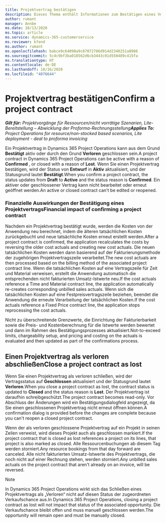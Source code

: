```yaml
---
title: Projektvertrag bestätigen
description: Dieses Thema enthält Informationen zum Bestätigen eines Vertrags in Project Operations.
author: rumant
manager: Annbe
ms.date: 10/13/2020
ms.topic: article
ms.service: dynamics-365-customerservice
ms.reviewer: kfend
ms.author: rumant
ms.openlocfilehash: babce9c64098a9c87072786d914d2340251a8986
ms.sourcegitcommit: 5c4c9bf3ba018562d6cb3443c01d550489c415fa
ms.translationtype: HT
ms.contentlocale: de-DE
ms.lasthandoff: 10/16/2020
ms.locfileid: "4076644"
---
```

# <a name="confirm-a-project-contract"></a><span data-ttu-id="4e700-103">Projektvertrag bestätigen</span><span class="sxs-lookup"><span data-stu-id="4e700-103">Confirm a project contract</span></span>

<span data-ttu-id="4e700-104">_**Gilt für:** Projektvorgänge für Ressourcen/nicht vorrätige Szenarien, Lite-Bereitstellung – Abwicklung der Proforma-Rechnungsstellung_</span><span class="sxs-lookup"><span data-stu-id="4e700-104">_**Applies To:** Project Operations for resource/non-stocked based scenarios, Lite deployment - deal to proforma invoicing_</span></span>

<span data-ttu-id="4e700-105">Ein Projektvertrag in Dynamics 365 Project Operations kann aus dem Grund **Bestätigt** aktiv oder durch den Grund **Verloren** geschlossen sein.</span><span class="sxs-lookup"><span data-stu-id="4e700-105">A project contract in Dynamics 365 Project Operations can be active with a reason of **Confirmed** , or closed with a reason of **Lost**.</span></span> <span data-ttu-id="4e700-106">Wenn Sie einen Projektvertrag bestätigen, wird der Status von **Entwurf** in **Aktiv** aktualisiert, und der Statusgrund lautet **Bestätigt**.</span><span class="sxs-lookup"><span data-stu-id="4e700-106">When you confirm a project contract, the status updates from **Draft** to **Active** and the status reason is **Confirmed**.</span></span> <span data-ttu-id="4e700-107">Ein aktiver oder geschlossener Vertrag kann nicht bearbeitet oder erneut geöffnet werden.</span><span class="sxs-lookup"><span data-stu-id="4e700-107">An active or closed contract can't be edited or reopened.</span></span> 

### <a name="financial-impact-of-confirming-a-project-contract"></a><span data-ttu-id="4e700-108">Finanzielle Auswirkungen der Bestätigung eines Projektvertrags</span><span class="sxs-lookup"><span data-stu-id="4e700-108">Financial impact of confirming a project contract</span></span>

<span data-ttu-id="4e700-109">Nachdem ein Projektvertrag bestätigt wurde, werden die Kosten von der Anwendung neu berechnet, indem die älteren tatsächlichen Kosten zurückgebucht und neue tatsächliche Kosten erneut erstellt werden.</span><span class="sxs-lookup"><span data-stu-id="4e700-109">After a project contract is confirmed, the application recalculates the costs by reversing the older cost actuals and creating new cost actuals.</span></span> <span data-ttu-id="4e700-110">Die neuen tatsächlichen Kosten werden dann basierend auf der Fakturierungsmethode der zugehörigen Projektvertragszeile verarbeitet.</span><span class="sxs-lookup"><span data-stu-id="4e700-110">The new cost actuals are then processed based on the billing method of the associated project contract line.</span></span> <span data-ttu-id="4e700-111">Wenn die tatsächlichen Kosten auf eine Vertragszeile für Zeit und Material verweisen, erstellt die Anwendung automatisch die entsprechenden nicht fakturierten Umsatz-Istwerte neu.</span><span class="sxs-lookup"><span data-stu-id="4e700-111">If the cost actuals reference a Time and Material contract line, the application automatically re-creates corresponding unbilled sales actuals.</span></span> <span data-ttu-id="4e700-112">Wenn sich die tatsächlichen Kosten auf eine Festpreisvertragszeile beziehen, beendet die Anwendung die erneute Verarbeitung der tatsächlichen Kosten.</span><span class="sxs-lookup"><span data-stu-id="4e700-112">If the cost actuals reference a Fixed Price contract line, the application stops reprocessing the cost actuals.</span></span>

<span data-ttu-id="4e700-113">Nicht zu überschreitende Grenzwerte, die Einrichtung der Fakturierbarkeit sowie die Preis- und Kostenberechnung für die Istwerte werden bewertet und dann im Rahmen des Bestätigungsprozesses aktualisiert.</span><span class="sxs-lookup"><span data-stu-id="4e700-113">Not-to-exceed limits, chargeability setup, and pricing and costing on the actuals is evaluated and then updated as part of the confirmations process.</span></span>

## <a name="close-a-project-contract-as-lost"></a><span data-ttu-id="4e700-114">Einen Projektvertrag als verloren abschließen</span><span class="sxs-lookup"><span data-stu-id="4e700-114">Close a project contract as lost</span></span>

<span data-ttu-id="4e700-115">Wenn Sie einen Projektvertrag als verloren schließen, wird der Vertragsstatus auf **Geschlossen** aktualisiert und der Statusgrund lautet **Verloren**.</span><span class="sxs-lookup"><span data-stu-id="4e700-115">When you close a project contract as lost, the contract status is updated to **Closed** and the status reason is **Lost**.</span></span> <span data-ttu-id="4e700-116">Der Projektvertrag ist daraufhin schreibgeschützt.</span><span class="sxs-lookup"><span data-stu-id="4e700-116">The project contract becomes read-only.</span></span> <span data-ttu-id="4e700-117">Vor Abschluss der Änderungen wird ein Bestätigungsdialogfeld angezeigt, da Sie einen geschlossenen Projektvertrag nicht erneut öffnen können.</span><span class="sxs-lookup"><span data-stu-id="4e700-117">A confirmation dialog is provided before the changes are complete because you can't reopen a closed project contract.</span></span>

<span data-ttu-id="4e700-118">Wenn der als verloren geschlossene Projektvertrag auf ein Projekt in seinen Zeilen verweist, wird dieses Projekt auch als geschlossen markiert.</span><span class="sxs-lookup"><span data-stu-id="4e700-118">If the project contract that is closed as lost references a project on its lines, that project is also marked as closed.</span></span> <span data-ttu-id="4e700-119">Alle Ressourcenbuchungen ab diesem Tag werden storniert.</span><span class="sxs-lookup"><span data-stu-id="4e700-119">Any resource bookings from that day forward are canceled.</span></span> <span data-ttu-id="4e700-120">Alle nicht fakturierten Umsatz-Istwerte des Projektvertrags, die noch nicht auf einer Rechnung stehen, werden storniert.</span><span class="sxs-lookup"><span data-stu-id="4e700-120">Any unbilled sales actuals on the project contract that aren't already on an invoice, will be reversed.</span></span>

> [!NOTE]
> <span data-ttu-id="4e700-121">In Dynamics 365 Project Operations wirkt sich das Schließen eines Projektvertrags als „Verloren“ nicht auf diesen Status der zugeordneten Verkaufschance aus.</span><span class="sxs-lookup"><span data-stu-id="4e700-121">In Dynamics 365 Project Operations, closing a project contract as lost will not impact that status of the associated opportunity.</span></span> <span data-ttu-id="4e700-122">Die Verkaufschance bleibt offen und muss manuell geschlossen werden.</span><span class="sxs-lookup"><span data-stu-id="4e700-122">The opportunity will remain open and must be manually closed.</span></span>
